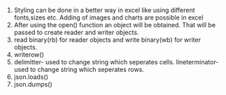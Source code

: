 1) Styling can be done in a better way in excel like using different fonts,sizes etc. Adding of images and charts are possible in excel
2) After using the open() function an object will be obtained. That will be passed to create reader and writer objects.
3) read binary(rb) for reader objects and write binary(wb) for writer objects.
4) writerow()
5) delimitter- used to change string which seperates cells.
    lineterminator- used to change string which seperates rows.
6) json.loads()
7) json.dumps()
